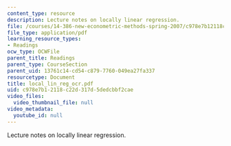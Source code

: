 ```yaml
---
content_type: resource
description: Lecture notes on locally linear regression.
file: /courses/14-386-new-econometric-methods-spring-2007/c978e7b12118c22d317d5dedcbbf2cae_local_lin_reg_ocr.pdf
file_type: application/pdf
learning_resource_types:
- Readings
ocw_type: OCWFile
parent_title: Readings
parent_type: CourseSection
parent_uid: 13761c14-cd54-c879-7760-049ea27fa337
resourcetype: Document
title: local_lin_reg_ocr.pdf
uid: c978e7b1-2118-c22d-317d-5dedcbbf2cae
video_files:
  video_thumbnail_file: null
video_metadata:
  youtube_id: null
---
```

Lecture notes on locally linear regression.